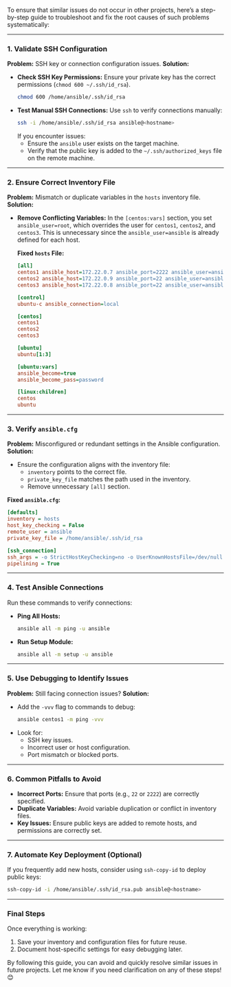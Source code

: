 To ensure that similar issues do not occur in other projects, here’s a step-by-step guide to troubleshoot and fix the root causes of such problems systematically:

---

### **1. Validate SSH Configuration**
**Problem:** SSH key or connection configuration issues.
**Solution:**
- **Check SSH Key Permissions:**
  Ensure your private key has the correct permissions (`chmod 600 ~/.ssh/id_rsa`).
  ```bash
  chmod 600 /home/ansible/.ssh/id_rsa
  ```
- **Test Manual SSH Connections:**
  Use `ssh` to verify connections manually:
  ```bash
  ssh -i /home/ansible/.ssh/id_rsa ansible@<hostname>
  ```
  If you encounter issues:
  - Ensure the `ansible` user exists on the target machine.
  - Verify that the public key is added to the `~/.ssh/authorized_keys` file on the remote machine.

---

### **2. Ensure Correct Inventory File**
**Problem:** Mismatch or duplicate variables in the `hosts` inventory file.
**Solution:**
- **Remove Conflicting Variables:**
  In the `[centos:vars]` section, you set `ansible_user=root`, which overrides the user for `centos1`, `centos2`, and `centos3`. This is unnecessary since the `ansible_user=ansible` is already defined for each host.
  
  **Fixed `hosts` File:**
  ```ini
  [all]
  centos1 ansible_host=172.22.0.7 ansible_port=2222 ansible_user=ansible ansible_ssh_private_key_file=/home/ansible/.ssh/id_rsa
  centos2 ansible_host=172.22.0.9 ansible_port=22 ansible_user=ansible ansible_ssh_private_key_file=/home/ansible/.ssh/id_rsa
  centos3 ansible_host=172.22.0.8 ansible_port=22 ansible_user=ansible ansible_ssh_private_key_file=/home/ansible/.ssh/id_rsa

  [control]
  ubuntu-c ansible_connection=local

  [centos]
  centos1
  centos2
  centos3

  [ubuntu]
  ubuntu[1:3]

  [ubuntu:vars]
  ansible_become=true
  ansible_become_pass=password

  [linux:children]
  centos
  ubuntu
  ```

---

### **3. Verify `ansible.cfg`**
**Problem:** Misconfigured or redundant settings in the Ansible configuration.
**Solution:**
- Ensure the configuration aligns with the inventory file:
  - `inventory` points to the correct file.
  - `private_key_file` matches the path used in the inventory.
  - Remove unnecessary `[all]` section.

**Fixed `ansible.cfg`:**
```ini
[defaults]
inventory = hosts
host_key_checking = False
remote_user = ansible
private_key_file = /home/ansible/.ssh/id_rsa

[ssh_connection]
ssh_args = -o StrictHostKeyChecking=no -o UserKnownHostsFile=/dev/null
pipelining = True
```

---

### **4. Test Ansible Connections**
Run these commands to verify connections:
- **Ping All Hosts:**
  ```bash
  ansible all -m ping -u ansible
  ```
- **Run Setup Module:**
  ```bash
  ansible all -m setup -u ansible
  ```

---

### **5. Use Debugging to Identify Issues**
**Problem:** Still facing connection issues?
**Solution:**
- Add the `-vvv` flag to commands to debug:
  ```bash
  ansible centos1 -m ping -vvv
  ```
- Look for:
  - SSH key issues.
  - Incorrect user or host configuration.
  - Port mismatch or blocked ports.

---

### **6. Common Pitfalls to Avoid**
- **Incorrect Ports:** Ensure that ports (e.g., `22` or `2222`) are correctly specified.
- **Duplicate Variables:** Avoid variable duplication or conflict in inventory files.
- **Key Issues:** Ensure public keys are added to remote hosts, and permissions are correctly set.

---

### **7. Automate Key Deployment (Optional)**
If you frequently add new hosts, consider using `ssh-copy-id` to deploy public keys:
```bash
ssh-copy-id -i /home/ansible/.ssh/id_rsa.pub ansible@<hostname>
```

---

### Final Steps
Once everything is working:
1. Save your inventory and configuration files for future reuse.
2. Document host-specific settings for easy debugging later.

By following this guide, you can avoid and quickly resolve similar issues in future projects. Let me know if you need clarification on any of these steps! 😊
